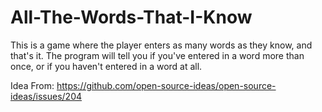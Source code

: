 # All-The-Words-That-I-Know

This is a game where the player enters as many words as they know, and that's it. The program will tell you if you've entered in 
a word more than once, or if you haven't entered in a word at all. 

Idea From: https://github.com/open-source-ideas/open-source-ideas/issues/204

